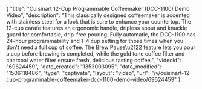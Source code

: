 {
    "title": "Cuisinart 12-Cup Programmable Coffeemaker (DCC-1100) Demo Video",
    "description": "This classically designed coffeemaker is accented with stainless steel for a look that is sure to enhance your countertop. The 12-cup carafe features an ergonomic handle, dripless spout and knuckle guard for comfortable, drip-free pouring. Fully automatic, the DCC-1100 has 24-hour programmability and 1-4 cup setting for those times when you don't need a full cup of coffee. The Brew Pause\u2122 feature lets you pour a cup before brewing is completed, while the gold tone coffee filter and charcoal water filter ensure fresh, delicious tasting coffee.",
    "videoid": "69624459",
    "date_created": "1353003095",
    "date_modified": "1506118486",
    "type": "captivate",
    "layout": "video",
    "url": "\/v\/cuisinart-12-cup-programmable-coffeemaker-dcc-1100-demo-video\/69624459"
}